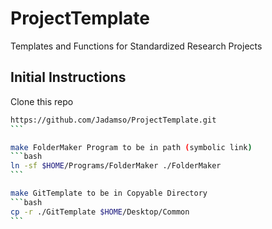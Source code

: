# ProjectTemplate
Templates and Functions for Standardized Research Projects


## Initial Instructions


Clone this repo

````bash
https://github.com/Jadamso/ProjectTemplate.git
```

make FolderMaker Program to be in path (symbolic link)
```bash
ln -sf $HOME/Programs/FolderMaker ./FolderMaker
```

make GitTemplate to be in Copyable Directory
```bash
cp -r ./GitTemplate $HOME/Desktop/Common
```
